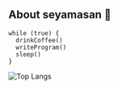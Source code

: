 ## About seyamasan 👋

```
while (true) {
  drinkCoffee()
  writeProgram()
  sleep()
}
```

![Top Langs](https://github-readme-stats.vercel.app/api/top-langs/?username=seyamasan&layout=compact&theme=tokyonight)

